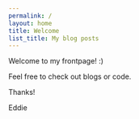 ```yaml
---
permalink: /
layout: home
title: Welcome
list_title: My blog posts
---
```


Welcome to my frontpage! :)

Feel free to check out blogs or code.

Thanks!

Eddie
